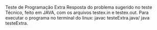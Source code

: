 Teste de Programação Extra
Resposta do problema sugerido no teste Técnico, feito em JAVA, com os arquivos testex.in e testex.out.
Para executar o programa no terminal do linux: javac testeExtra.java/ java testeExtra.
